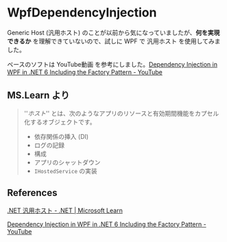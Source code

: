 # WpfDependencyInjection

Generic Host (汎用ホスト) のことが以前から気になっていましたが、**何を実現できるか** を理解できていないので、試しに WPF で 汎用ホスト を使用してみました。

ベースのソフトは YouTube動画 を参考にしました。[Dependency Injection in WPF in .NET 6 Including the Factory Pattern - YouTube](https://www.youtube.com/watch?v=dLR_D2IJE1M&ab_channel=IAmTimCorey)



## MS.Learn より

> ''*ホスト*'' とは、次のようなアプリのリソースと有効期間機能をカプセル化するオブジェクトです。
>
> - 依存関係の挿入 (DI)
> - ログの記録
> - 構成
> - アプリのシャットダウン
> - `IHostedService` の実装



## References

[.NET 汎用ホスト - .NET | Microsoft Learn](https://learn.microsoft.com/ja-jp/dotnet/core/extensions/generic-host)

[Dependency Injection in WPF in .NET 6 Including the Factory Pattern - YouTube](https://www.youtube.com/watch?v=dLR_D2IJE1M&ab_channel=IAmTimCorey)

